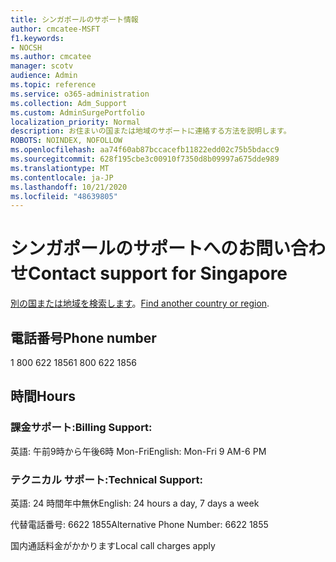 ```yaml
---
title: シンガポールのサポート情報
author: cmcatee-MSFT
f1.keywords:
- NOCSH
ms.author: cmcatee
manager: scotv
audience: Admin
ms.topic: reference
ms.service: o365-administration
ms.collection: Adm_Support
ms.custom: AdminSurgePortfolio
localization_priority: Normal
description: お住まいの国または地域のサポートに連絡する方法を説明します。
ROBOTS: NOINDEX, NOFOLLOW
ms.openlocfilehash: aa74f60ab87bccacefb11822edd02c75b5bdacc9
ms.sourcegitcommit: 628f195cbe3c00910f7350d8b09997a675dde989
ms.translationtype: MT
ms.contentlocale: ja-JP
ms.lasthandoff: 10/21/2020
ms.locfileid: "48639805"
---
```

# <a name="contact-support-for-singapore"></a><span data-ttu-id="6f8c7-103">シンガポールのサポートへのお問い合わせ</span><span class="sxs-lookup"><span data-stu-id="6f8c7-103">Contact support for Singapore</span></span>

<span data-ttu-id="6f8c7-104">[別の国または地域を検索します](../contact-support-for-business-products.md)。</span><span class="sxs-lookup"><span data-stu-id="6f8c7-104">[Find another country or region](../contact-support-for-business-products.md).</span></span>

## <a name="phone-number"></a><span data-ttu-id="6f8c7-105">電話番号</span><span class="sxs-lookup"><span data-stu-id="6f8c7-105">Phone number</span></span>
<span data-ttu-id="6f8c7-106">1 800 622 1856</span><span class="sxs-lookup"><span data-stu-id="6f8c7-106">1 800 622 1856</span></span>

## <a name="hours"></a><span data-ttu-id="6f8c7-107">時間</span><span class="sxs-lookup"><span data-stu-id="6f8c7-107">Hours</span></span>
### <a name="billing-support"></a><span data-ttu-id="6f8c7-108">課金サポート:</span><span class="sxs-lookup"><span data-stu-id="6f8c7-108">Billing Support:</span></span>

<span data-ttu-id="6f8c7-109">英語: 午前9時から午後6時 Mon-Fri</span><span class="sxs-lookup"><span data-stu-id="6f8c7-109">English: Mon-Fri 9 AM-6 PM</span></span>

### <a name="technical-support"></a><span data-ttu-id="6f8c7-110">テクニカル サポート:</span><span class="sxs-lookup"><span data-stu-id="6f8c7-110">Technical Support:</span></span>

<span data-ttu-id="6f8c7-111">英語: 24 時間年中無休</span><span class="sxs-lookup"><span data-stu-id="6f8c7-111">English: 24 hours a day, 7 days a week</span></span>

<span data-ttu-id="6f8c7-112">代替電話番号: 6622 1855</span><span class="sxs-lookup"><span data-stu-id="6f8c7-112">Alternative Phone Number: 6622 1855</span></span>

<span data-ttu-id="6f8c7-113">国内通話料金がかかります</span><span class="sxs-lookup"><span data-stu-id="6f8c7-113">Local call charges apply</span></span>
